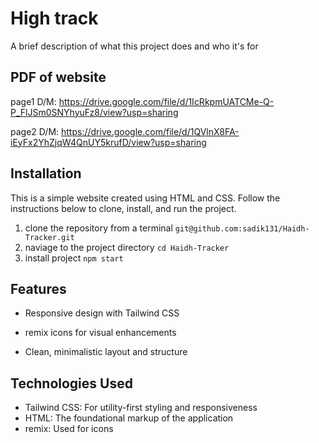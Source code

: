 
# High track

A brief description of what this project does and who it's for


## PDF of website

page1 D/M: https://drive.google.com/file/d/1IcRkpmUATCMe-Q-P_FlJSm0SNYhyuFz8/view?usp=sharing

page2 D/M: https://drive.google.com/file/d/1QVlnX8FA-iEyFx2YhZjqW4QnUY5krufD/view?usp=sharing

## Installation

This is a simple website created using HTML and CSS. Follow the instructions below to clone, install, and run the project.

 1. clone the repository from a terminal `git@github.com:sadik131/Haidh-Tracker.git`
 2. naviage to the project directory  `cd Haidh-Tracker`
 3. install project `npm start`

## Features

* Responsive design with Tailwind CSS

* remix icons for visual enhancements

* Clean, minimalistic layout and structure

## Technologies Used

* Tailwind CSS: For utility-first styling and responsiveness
* HTML: The foundational markup of the application
* remix: Used for icons
